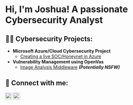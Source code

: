 <h1>Hi, I'm Joshua! A passionate Cybersecurity Analyst</h1>

<h2>👨‍💻 Cybersecurity Projects:</h2>

- <b>Microsoft Azure/Cloud Cybersecurity Project</b>
  - [Creating a live SOC/Honeynet in Azure](https://github.com/cybhack/Azure-SOC)
- <b>Vulnerability Management using OpenVas</b>
  - [Image Analysis Middleware](https://github.com/joshmadakor1/4chan-Image-Analysis-Middleware-C964) <b><i>(Potentially NSFW)</b></i>

<h2> 🤳 Connect with me:</h2>

[<img align="left" alt="JoshMadakor | Twitter" width="22px" src="https://cdn.jsdelivr.net/npm/simple-icons@v3/icons/twitter.svg" />][twitter]
[<img align="left" alt="JoshMadakor | LinkedIn" width="22px" src="https://cdn.jsdelivr.net/npm/simple-icons@v3/icons/linkedin.svg" />][linkedin]


[twitter]: https://x.com/jxsxua_
[linkedin]: https://www.linkedin.com/in/joshua-shior-637b0a203


